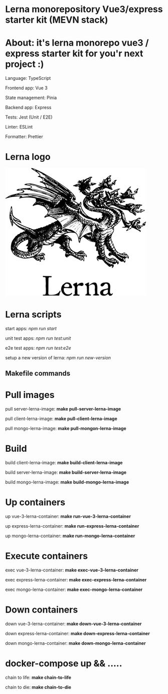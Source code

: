 # Lerna monorepository Vue3/express starter kit (MEVN stack)

# About: it's lerna monorepo vue3 / express starter kit for you'r next project :)

Language: TypeScript

Frontend app: Vue 3

State management: Pinia

Backend app: Express

Tests: Jest (Unit / E2E)

Linter: ESLint

Formatter: Prettier

# Lerna logo

<p><img src="./assets/lerna_logo.png" width="450" /></p>

# Lerna scripts

start apps: _npm run start_

unit test apps: _npm run test:unit_

e2e test apps: _npm run test:e2e_

setup a new version of lerna: _npm run new-version_

## Makefile commands

# Pull images

pull server-lerna-image: **make pull-server-lerna-image**

pull client-lerna-image: **make pull-client-lerna-image**

pull mongo-lerna-image: **make pull-mongon-lerna-image**

# Build

build client-lerna-image: **make build-client-lerna-image**

build server-lerna-image: **make build-server-lerna-image**

build mongo-lerna-image: **make build-mongo-lerna-image**

# Up containers

up vue-3-lerna-container: **make run-vue-3-lerna-container**

up express-lerna-container: **make run-express-lerna-container**

up mongo-lerna-container: **make run-mongo-lerna-container**

# Execute containers

exec vue-3-lerna-container: **make exec-vue-3-lerna-container**

exec express-lerna-container: **make exec-express-lerna-container**

exec mongo-lerna-container: **make exec-mongo-lerna-container**

# Down containers

down vue-3-lerna-container: **make down-vue-3-lerna-container**

down express-lerna-container: **make down-express-lerna-container**

down mongo-lerna-container: **make down-mongo-lerna-container**

# docker-compose up && .....

chain to life: **make chain-to-life**

chain to die: **make chain-to-die**
